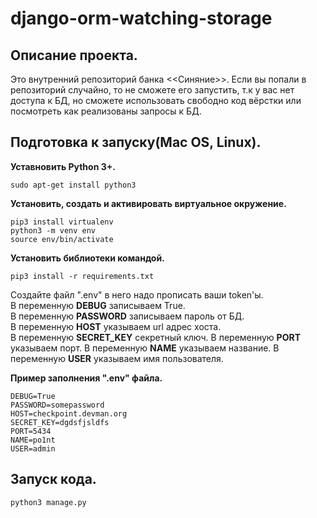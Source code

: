 # django-orm-watching-storage
 
## Описание проекта.   
Это внутренний репозиторий банка <<Синяние>>. Если вы попали в репозиторий случайно, то не сможете его запустить, т.к у вас нет доступа к БД, но сможете использовать свободно код вёрстки или посмотреть как реализованы запросы к БД.
    
## Подготовка к запуску(Mac OS, Linux).  
**Уставновить Python 3+.**
```
sudo apt-get install python3
```
**Установить, создать и активировать виртуальное окружение.**
```
pip3 install virtualenv
python3 -m venv env
source env/bin/activate
```
**Установить библиотеки командой.** 
```
pip3 install -r requirements.txt  
``` 
Создайте файл ".env" в него надо прописать ваши token'ы.   
В переменную **DEBUG** записываем True.   
В переменную **PASSWORD** записываем пароль от БД.   
В переменную **HOST** указываем url адрес хоста.    
В переменную **SECRET_KEY** секретный ключ.
В переменную **PORT** указываем порт.
В переменную **NAME** указываем название.
В переменную **USER** указываем имя пользователя.
    
**Пример заполнения ".env" файла.**
```
DEBUG=True
PASSWORD=somepassword
HOST=checkpoint.devman.org
SECRET_KEY=dgdsfjsldfs
PORT=5434
NAME=po1nt
USER=admin
```    

## Запуск кода.  
```
python3 manage.py
```
    
